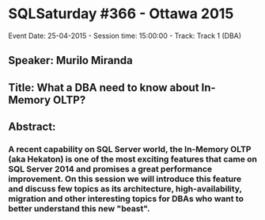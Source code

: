 # SQLSaturday #366 - Ottawa 2015
Event Date: 25-04-2015 - Session time: 15:00:00 - Track: Track 1 (DBA)
## Speaker: Murilo Miranda
## Title: 	What a DBA need to know about In-Memory OLTP?
## Abstract:
### A recent capability on SQL Server world, the In-Memory OLTP (aka Hekaton) is one of the most exciting features that came on SQL Server 2014 and promises a great performance improvement. On this session we will introduce this feature and discuss few topics as its architecture, high-availability, migration and other interesting topics for DBAs who want to better understand this new "beast".
